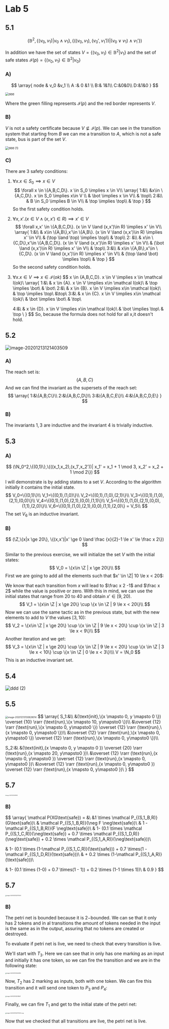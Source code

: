 # Lab 5

## 5.1

$$
(\mathbb B^2, \{(v_0,v_1)|v_0 \land v_1\}, \{((v_0,v_1),(v_0',v_1')) | (v_0 \lor v_1) \land v_1'\})
$$

In addition we have the set of states $V = \{(v_0,v_1) \in \mathbb B^2|v_1\}$ and the set of safe states $\mathcal I(p) = \{(v_0,v_1) \in \mathbb B ^2 | v_0\}$ 

### A)

$$
\array{
node & v_0 &v_1 \\
A :& 0 &1 \\
B:& 1&1\\
C:&0&0\\
D:&1&0
}
$$

<img src="Resources/05/a.svg" alt="ddd" style="zoom: 67%;" />

Where the green filling represents $\mathcal I(p)$ and the red border represents $V$.

### B)

 $V$ is not a safety certificate because $V \not \subseteq \mathcal I(p)$. We can see in the transition system that starting from $B$ we can me a transition to $A$, which is not a safe state, bus is part of the set $V$.   

<img src="Resources/05/b.svg" alt="ddd (1)" style="zoom:67%;" />

### C)

There are 3 safety conditions:

1. $\forall x. x \in S_0 \implies x \in V$
   $$
   \forall x \in \{A,B,C,D\}. x \in S_0 \implies x \in V\\
   \array{
   1:&\\
   &x\in \{A,C,D\}. x \in S_0 \implies x\in V \\
   & \bot \implies x \in V\\ 
   & \top\\
   2:&\\
   & B \in S_0 \implies B \in V\\
   & \top \implies \top\\
   & \top
   }
   $$
   So the first safety condition holds.

2. $\forall x,x'. (x \in V \land (x,x')\in R) \implies x' \in V$
   $$
   \forall x,x' \in \{A,B,C,D\}. (x \in V \land (x,x')\in R) \implies x' \in V\\
   \array{
   1:&\\
   & x\in \{A,B\},x'\in \{A,B\}. (x \in V \land (x,x')\in R) \implies x' \in V\\
   & (\top \land \top) \implies \top\\
   & \top\\
   2: &\\
   & x\in \{C,D\},x'\in \{A,B,C,D\}. (x \in V \land (x,x')\in R) \implies x' \in V\\
   & (\bot \land (x,x')\in R) \implies x' \in V\\
   & \top\\
   3:&\\
   & x\in \{A,B\},x'\in \{C,D\}. (x \in V \land (x,x')\in R) \implies x' \in V\\
   & (\top \land \bot) \implies \top\\
   & \top
   }
   $$
   So the second safety condition holds.

3. $\forall x. x \in V \implies x \in \mathcal I(ok)$
   $$
   x \in \{A,B,C,D\}. x \in V \implies x \in \mathcal I(ok)\\
   \array{
   1:&\\
   & x \in \{A\}. x \in V \implies x\in \mathcal I(ok)\\
   & \top \implies \bot\\
   & \bot\\
   2:&\\
   & x \in \{B\}. x \in V \implies x\in \mathcal I(ok)\\
   & \top \implies \top\\
   &\top\\
   3:&\\
   & x \in \{C\}. x \in V \implies x\in \mathcal I(ok)\\
   & \bot \implies \bot\\
   & \top\\
   
   4:&\\
   & x \in \{D\}. x \in V \implies x\in \mathcal I(ok)\\
   & \bot \implies \top\\
   & \top \\
   }
   $$
   So, because the formula does not hold for all x,it doesn't hold.

## 5.2

![image-20201213121403509](Resources/05/image-20201213121403509.png)

### A)

The reach set is:
$$
\{A,B,C\}
$$
And we can find the invariant as the supersets of the reach set:
$$
\array{
1:&\{A,B,C\}\\
2:&\{A,B,C,D\}\\
3:&\{A,B,C,E\}\\
4:&\{A,B,C,D,E\}
}
$$

### B)

The invariants $1,3$ are inductive and the invariant $4$ is trivially inductive.

## 5.3

### A)

$$
(\N_0^2,\{(0,1)\},\{((x_1,x_2),(x_1',x_2'))| x_1' = x_1 + 1 \mod 3, x_2' = x_2 + 1 \mod 2\})
$$

I will demonstrate is by adding states to a set $V$. According to the algorithm initially it contains the initial state.
$$
V_0=\{(0,1)\}\\
V_1=\{(0,1),(1,0)\}\\
V_2=\{(0,1),(1,0),(2,1)\}\\
V_3=\{(0,1),(1,0),(2,1),(0,0)\}\\
V_4=\{(0,1),(1,0),(2,1),(0,0),(1,1)\}\\
V_5=\{(0,1),(1,0),(2,1),(0,0),(1,1),(2,0)\}\\
V_6=\{(0,1),(1,0),(2,1),(0,0),(1,1),(2,0)\} = V_5\\
$$
The set $V_6$ is an inductive invariant.

### B)

$$
(\Z,\{x|x \ge 20\}, \{(x,x')|x' \ge 0 \land \frac {x}{2}-1 \le x' \le \frac x 2\})
$$

Similar to the previous exercise, we will initialize the set $V$ with the initial states:
$$
V_0 = \{x\in \Z | x \ge 20\}\\
$$
First we are going to add all the elements such that $x' \in \Z| 10 \le x < 20$:

We know that each transition from $x$ will lead to $\frac x 2 -1$ and $\frac x 2$ while the value is positive or zero. With this in mind, we can use the initial states that range from $20$ to $40$ and obtain $x' \in [9,20)$.
$$
V_1 = \{x\in \Z | x \ge 20\} \cup \{x \in \Z | 9 \le x < 20\}\\
$$
Now we can use the same tactic as in the previous state, but with the new elements to add to $V$ the values $[3,10)$:
$$
V_2 = \{x\in \Z | x \ge 20\} \cup \{x \in \Z | 9 \le x < 20\} \cup \{x \in \Z | 3 \le x < 9\}\\
$$
Another iteration and we get:
$$
V_3 = \{x\in \Z | x \ge 20\} \cup \{x \in \Z | 9 \le x < 20\} \cup \{x \in \Z | 3 \le x < 10\} \cup \{x \in \Z | 0 \le x < 3\}\\\
V = \N_0
$$
This is an inductive invariant set.

## 5.4

![ddd (2)](Resources/05/5.svg)

## 5.5

<img src="Resources/05/image-20201213130828014.png" alt="image-20201213130828014" style="zoom:50%;" />
$$
\array{
S_1:&\\
&(\text{init},\{x \mapsto 0, y \mapsto 0 \})
\overset {10} \rarr (\text{run},\{x \mapsto 10, y\mapsto0 \})\\
&\overset {12} \rarr (\text{run},\{x \mapsto 0, y\mapsto0 \})
\overset {12} \rarr (\text{run},\{x \mapsto 0, y\mapsto0 \})\\
&\overset {12} \rarr (\text{run},\{x \mapsto 0, y\mapsto0 \})
\overset {12} \rarr (\text{run},\{x \mapsto 0, y\mapsto0 \})\\

S_2:&\\
&(\text{init},\{x \mapsto 0, y \mapsto 0 \})
\overset {20} \rarr (\text{run},\{x \mapsto 20, y\mapsto0 \})\\
&\overset {12} \rarr (\text{run},\{x \mapsto 0, y\mapsto0 \})
\overset {12} \rarr (\text{run},\{x \mapsto 0, y\mapsto0 \})\\
&\overset {12} \rarr (\text{run},\{x \mapsto 0, y\mapsto0 \})
\overset {12} \rarr (\text{run},\{x \mapsto 0, y\mapsto0 \})\\
}
$$

## 5.7

<img src="Resources/05/image-20201213130941583.png" alt="image-20201213130941583" style="zoom:20%;" />

### B)

$$
\array{
\mathcal P(XG\text{safe}) = &\\
&1 \times \mathcal P_{(S,1_B,R)}(G\text{safe})\\
& \mathcal P_{(S,1_B,R)}(\neg F \neg\text{safe})\\
& 1 - \mathcal P_{(S,1_B,R)}(F \neg\text{safe})\\
& 1- (0.1 \times \mathcal P_{(S,1_C,R)}(\neg\text{safe}) + 0.7 \times \mathcal P_{(S,1_D,R)}(\neg\text{safe}) + 0.2 \times \mathcal P_{(S,1_A,R)}(\neg\text{safe}))\\

& 1- (0.1 \times (1-\mathcal P_{(S,1_C,R)}(\text{safe})) + 0.7 \times(1 - \mathcal P_{(S,1_D,R)}(\text{safe}))\\ & + 0.2 \times (1-\mathcal P_{(S,1_A,R)}(\text{safe}))\\

& 1- (0.1 \times (1-0) + 0.7 \times(1 - 1)) + 0.2 \times (1-1 \times 1))\\
& 0.9
}
$$

## 5.7

<img src="Resources/05/image-20201213132707509.png" alt="image-20201213132707509" style="zoom:25%;" />

### B)

The petri net is bounded because it is $2-$bounded. We can se that it only has 2 tokens and in al transitions the amount of tokens needed in the input is the same as in the output, assuring that no tokens are created or destroyed.

To evaluate if petri net is live, we need to check that every transition is live. 

We'll start with $T_3$. Here we can see that in only has one marking as an input and initially it has one token, so we can fire the transition and we are in the following state:

<img src="Resources/05/image-20201213133246194.png" alt="image-20201213133246194" style="zoom:25%;" />

Now, $T_2$ has 2 marking as inputs, both with one token. We can fire this transition and it will send one token to $P_3$ and $P_4$:

<img src="Resources/05/image-20201213133518541.png" alt="image-20201213133518541" style="zoom:25%;" />

Finally, we can fire $T_1$ and get to the initial state of the petri net:

<img src="Resources/05/image-20201213132707509 copy.png" alt="image-20201213132707509 copy" style="zoom:25%;" />

Now that we checked that all transitions are live, the petri net is live.



